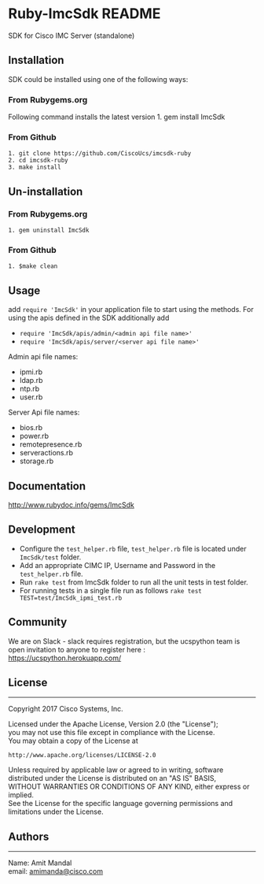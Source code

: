 # Ruby-ImcSdk README

SDK for Cisco IMC Server (standalone)

## Installation
SDK could be installed using one of the following ways:
### From Rubygems.org
Following command installs the latest version
    1. gem install ImcSdk
    
### From Github
    1. git clone https://github.com/CiscoUcs/imcsdk-ruby
    2. cd imcsdk-ruby
    3. make install

## Un-installation

### From Rubygems.org
    1. gem uninstall ImcSdk
### From Github
    1. $make clean

## Usage

add `require 'ImcSdk'`
in your application file to start using the methods.
For using the apis defined in the SDK additionally add  
* `require 'ImcSdk/apis/admin/<admin api file name>'`
* `require 'ImcSdk/apis/server/<server api file name>'`

Admin api file names:
* ipmi.rb
* ldap.rb
* ntp.rb
* user.rb

Server Api file names:
* bios.rb
* power.rb
* remotepresence.rb
* serveractions.rb
* storage.rb

## Documentation
http://www.rubydoc.info/gems/ImcSdk

## Development

* Configure the `test_helper.rb` file, `test_helper.rb` file is located under `ImcSdk/test` folder.
* Add an appropriate CIMC IP, Username and Password in the `test_helper.rb` file.
* Run `rake test` from ImcSdk folder to run all the unit tests in test folder.
* For running tests in a single file run as follows
    `rake test TEST=test/ImcSdk_ipmi_test.rb`


## Community

We are on Slack - slack requires registration, but the ucspython team is open invitation to anyone to register here : https://ucspython.herokuapp.com/

## License
***
Copyright 2017 Cisco Systems, Inc.

Licensed under the Apache License, Version 2.0 (the "License");   
you may not use this file except in compliance with the License.   
You may obtain a copy of the License at   

    http://www.apache.org/licenses/LICENSE-2.0   

Unless required by applicable law or agreed to in writing, software   
distributed under the License is distributed on an "AS IS" BASIS,   
WITHOUT WARRANTIES OR CONDITIONS OF ANY KIND, either express or implied.   
See the License for the specific language governing permissions and   
limitations under the License.   

## Authors
***
Name: Amit Mandal   
email: amimanda@cisco.com 

